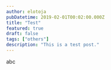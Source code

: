```yaml
---
author: elotoja
pubDatetime: 2019-02-01T00:02:00.000Z
title: "Test"
featured: true
draft: false
tags: ["others"]
description: "This is a test post."
---
```


abc
